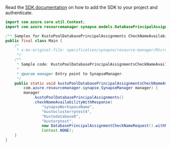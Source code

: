 Read the [SDK documentation](https://github.com/Azure/azure-sdk-for-java/blob/azure-resourcemanager-synapse_1.0.0-beta.5/sdk/synapse/azure-resourcemanager-synapse/README.md) on how to add the SDK to your project and authenticate.

```java
import com.azure.core.util.Context;
import com.azure.resourcemanager.synapse.models.DatabasePrincipalAssignmentCheckNameRequest;

/** Samples for KustoPoolDatabasePrincipalAssignments CheckNameAvailability. */
public final class Main {
    /*
     * x-ms-original-file: specification/synapse/resource-manager/Microsoft.Synapse/preview/2021-06-01-preview/examples/KustoPoolDatabasePrincipalAssignmentsCheckNameAvailability.json
     */
    /**
     * Sample code: KustoPoolDatabasePrincipalAssignmentsCheckNameAvailability.
     *
     * @param manager Entry point to SynapseManager.
     */
    public static void kustoPoolDatabasePrincipalAssignmentsCheckNameAvailability(
        com.azure.resourcemanager.synapse.SynapseManager manager) {
        manager
            .kustoPoolDatabasePrincipalAssignments()
            .checkNameAvailabilityWithResponse(
                "synapseWorkspaceName",
                "kustoclusterrptest4",
                "Kustodatabase8",
                "kustorptest",
                new DatabasePrincipalAssignmentCheckNameRequest().withName("kustoprincipal1"),
                Context.NONE);
    }
}
```
